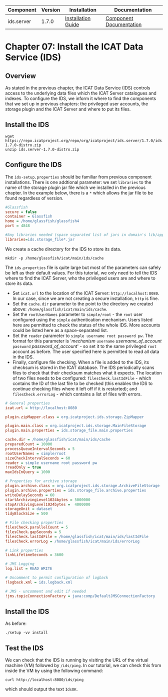 | Component   | Version | Installation                                                                                | Documentation |
| ---------   | ------- | ------------                                                                                | ------------- |
| ids.server  | 1.7.0   | [Installation Guide](https://repo.icatproject.org/site/ids/server/1.7.0/installation.html)  | [Component Documentation](https://icatproject.org/user-documentation/icat-data-service/) |

Chapter 07: Install the ICAT Data Service (IDS)
==============================================

Overview
--------

As stated in the previous chapter, the ICAT Data Service (IDS) controls access to the underlying data files which the ICAT Server catalogues and indexes. To configure the IDS, we inform it where to find the components that we set up in previous chapters: the privileged user accounts, the storage plugin and the ICAT Server and where to put its files.

Install the IDS
---------------
```Shell
wget https://repo.icatproject.org/repo/org/icatproject/ids.server/1.7.0/ids.server-1.7.0-distro.zip
unzip ids.server-1.7.0-distro.zip
```

Configure the IDS
-----------------

The `ids-setup.properties` should be familiar from previous component installations. There is one addtional parameter: we set `libraries` to the name of the storage plugin jar file which we installed in the previous chapter. In the example below, there is a `*` which allows the jar file to be found regardless of version.

```INI
#Glassfish
secure = false
container = Glassfish
home = /home/glassfish/glassfish4
port = 4848

#Any libraries needed (space separated list of jars in domain's lib/applibs
libraries=ids.storage_file*.jar
```

We create a cache directory for the IDS to store its data.
```Shell
mkdir -p /home/glassfish/icat/main/ids/cache
```

The `ids.properties` file is quite large but most of the parameters can safely be left as their default values. For this tutorial, we only need to tell the IDS where to find the ICAT Server, who the privileged users are and where to store its data. 
* Set `icat.url` to the location of the ICAT Server: `http://localhost:8080`. In our case, since we are not creating a secure installation, `http` is fine.
* Set the `cache.dir` parameter to the point to the directory we created above: `/home/glassfish/icat/main/ids/cache`. 
* Set the `rootUserNames` parameter to `simple/root` - the `root` user configured using the `simple` authentication mechanism. Users listed here are permitted to check the status of the whole IDS. More accounts could be listed here as a space-separated list. 
* Set the `reader` parameter to `simple username root password pw`. The format for this parameter is '*mechanism* `username` *username_of_account* `password` *password_of_account*' - so set it to the same privileged `root` account as before. The user specified here is permitted to read all data in the IDS.
* Finally, configure file checking. When a file is added to the IDS, its checksum is stored in the ICAT database. The IDS periodically scans files to check that their checksum matches what it expects. The location of two files needs to be configured: `filesCheck.lastIdFile` - which contains the ID of the last file to be checked (this enables the IDS to continue checking files where it left off if it is restarted); and `filesCheck.errorLog` - which contains a list of files with errors.

```INI
# General properties
icat.url = http://localhost:8080

plugin.zipMapper.class = org.icatproject.ids.storage.ZipMapper

plugin.main.class = org.icatproject.ids.storage.MainFileStorage
plugin.main.properties = ids.storage_file.main.properties

cache.dir = /home/glassfish/icat/main/ids/cache
preparedCount = 10000
processQueueIntervalSeconds = 5
rootUserNames = simple/root
sizeCheckIntervalSeconds = 60
reader = simple username root password pw
!readOnly = true
maxIdsInQuery = 1000

# Properties for archive storage
plugin.archive.class = org.icatproject.ids.storage.ArchiveFileStorage
plugin.archive.properties = ids.storage_file.archive.properties
writeDelaySeconds = 60
startArchivingLevel1024bytes = 5000000
stopArchivingLevel1024bytes =  4000000
storageUnit = dataset
tidyBlockSize = 500

# File checking properties
filesCheck.parallelCount = 5
filesCheck.gapSeconds = 5
filesCheck.lastIdFile = /home/glassfish/icat/main/ids/lastIdFile
filesCheck.errorLog = /home/glassfish/icat/main/ids/errorLog

# Link properties
linkLifetimeSeconds = 3600

# JMS Logging
log.list = READ WRITE

# Uncomment to permit configuration of logback
!logback.xml = ids.logback.xml

# JMS - uncomment and edit if needed
!jms.topicConnectionFactory = java:comp/DefaultJMSConnectionFactory
```

Install the IDS
---------------
As before:
```Shell
./setup -vv install
```

Test the IDS
------------

We can check that the IDS is running by visiting the URL of the virtual machine (VM) followed by `/ids/ping`. In our tutorial, we can check this from inside the VM by using the following command:
```Shell
curl http://localhost:8080/ids/ping
```
which should output the text `IdsOK`.
